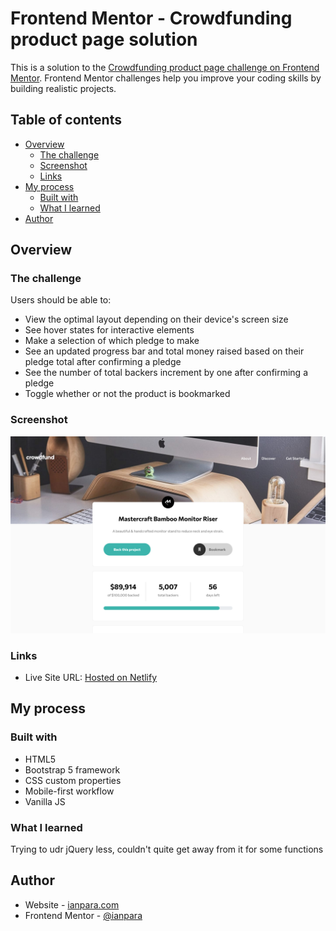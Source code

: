 # Frontend Mentor - Crowdfunding product page solution

This is a solution to the [Crowdfunding product page challenge on Frontend Mentor](https://www.frontendmentor.io/challenges/crowdfunding-product-page-7uvcZe7ZR). 
Frontend Mentor challenges help you improve your coding skills by building realistic projects. 

## Table of contents

- [Overview](#overview)
  - [The challenge](#the-challenge)
  - [Screenshot](#screenshot)
  - [Links](#links)
- [My process](#my-process)
  - [Built with](#built-with)
  - [What I learned](#what-i-learned)
- [Author](#author)

## Overview

### The challenge

Users should be able to:

- View the optimal layout depending on their device's screen size
- See hover states for interactive elements
- Make a selection of which pledge to make
- See an updated progress bar and total money raised based on their pledge total after confirming a pledge
- See the number of total backers increment by one after confirming a pledge
- Toggle whether or not the product is bookmarked

### Screenshot

![](./crowdfund-desktop.png)

### Links

- Live Site URL: [Hosted on Netlify](https://wonderful-goldberg-df9363.netlify.app/)

## My process

### Built with

- HTML5 
- Bootstrap 5 framework
- CSS custom properties
- Mobile-first workflow
- Vanilla JS

### What I learned

Trying to udr jQuery less, couldn't quite get away from it for some functions

## Author

- Website - [ianpara.com](https://ianpara.com)
- Frontend Mentor - [@ianpara](https://www.frontendmentor.io/profile/ianpara)
